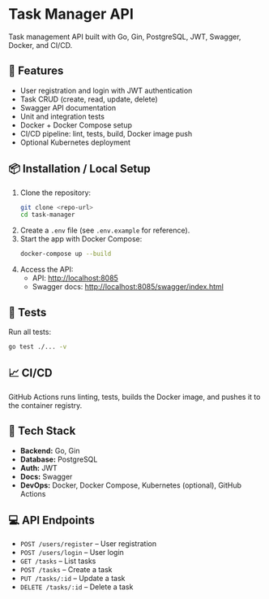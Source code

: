 # Task Manager API

Task management API built with Go, Gin, PostgreSQL, JWT, Swagger, Docker, and CI/CD.

## 🚀 Features
- User registration and login with JWT authentication  
- Task CRUD (create, read, update, delete)  
- Swagger API documentation  
- Unit and integration tests  
- Docker + Docker Compose setup  
- CI/CD pipeline: lint, tests, build, Docker image push  
- Optional Kubernetes deployment  

## 📦 Installation / Local Setup
1. Clone the repository:
   ```bash
   git clone <repo-url>
   cd task-manager
   ```
2. Create a `.env` file (see `.env.example` for reference).  
3. Start the app with Docker Compose:
   ```bash
   docker-compose up --build
   ```
4. Access the API:
   - API: [http://localhost:8085](http://localhost:8085)  
   - Swagger docs: [http://localhost:8085/swagger/index.html](http://localhost:8085/swagger/index.html)  

## 🧪 Tests
Run all tests:
```bash
go test ./... -v
```

## 📈 CI/CD
GitHub Actions runs linting, tests, builds the Docker image, and pushes it to the container registry.  

## 📝 Tech Stack
- **Backend:** Go, Gin  
- **Database:** PostgreSQL  
- **Auth:** JWT  
- **Docs:** Swagger  
- **DevOps:** Docker, Docker Compose, Kubernetes (optional), GitHub Actions  

## 💻 API Endpoints
- `POST /users/register` – User registration  
- `POST /users/login` – User login  
- `GET /tasks` – List tasks  
- `POST /tasks` – Create a task  
- `PUT /tasks/:id` – Update a task  
- `DELETE /tasks/:id` – Delete a task  
